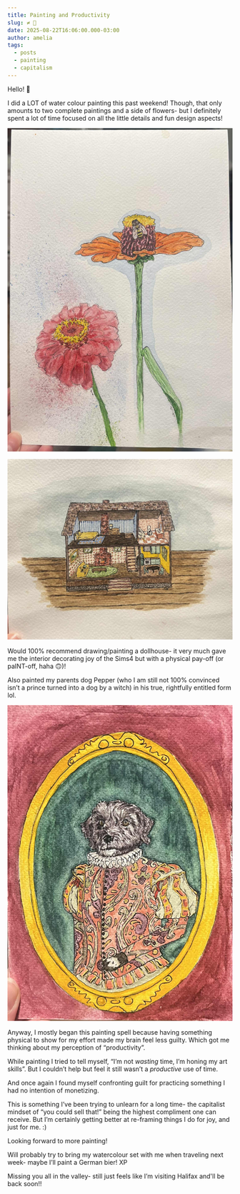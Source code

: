 ```yaml
---
title: Painting and Productivity
slug: ≠ 🐌
date: 2025-08-22T16:06:00.000-03:00
author: amelia
tags:
  - posts
  - painting
  - capitalism
---
```

Hello! 🦋

I did a LOT of water colour painting this past weekend! Though, that only amounts to two complete paintings and a side of flowers- but I definitely spent a lot of time focused on all the little details and fun design aspects!

![](flowers.jpeg "flowers")

![](dollhouse.jpeg "dollhouse")

Would 100% recommend drawing/painting a dollhouse- it very much gave me the interior decorating joy of the Sims4 but with a physical pay-off (or paINT-off, haha 🙃)!

Also painted my parents dog Pepper (who I am still not 100% convinced isn’t a prince turned into a dog by a witch) in his true, rightfully entitled form lol. 

![](prince-pepper.jpeg "prince pepper")

Anyway, I mostly began this painting spell because having something physical to show for my effort made my brain feel less guilty. Which got me thinking about my perception of “productivity”. 

While painting I tried to tell myself, “I’m not *wasting* time, I’m honing my art skills”. But I couldn’t help but feel it still wasn’t a *productive* use of time. 

And once again I found myself confronting guilt for practicing something I had no intention of monetizing. 

This is something I’ve been trying to unlearn for a long time- the capitalist mindset of “you could sell that!” being the highest compliment one can receive. But I’m certainly getting better at re-framing things I do for joy, and just for me. :) 

Looking forward to more painting! 

Will probably try to bring my watercolour set with me when traveling next week- maybe I’ll paint a German bier! XP

Missing you all in the valley- still just feels like I’m visiting Halifax and'll be back soon!!
